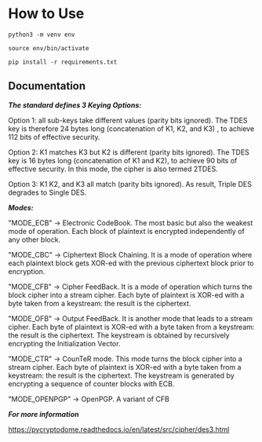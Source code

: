 # How to Use

    python3 -m venv env

    source env/bin/activate

    pip install -r requirements.txt

## Documentation

***The standard defines 3 Keying Options:***

Option 1: all sub-keys take different values (parity bits ignored). The TDES key is therefore 24 bytes long (concatenation of K1, K2, and K3) , to achieve 112 bits of effective security.

Option 2: K1 matches K3 but K2 is different (parity bits ignored). The TDES key is 16 bytes long (concatenation of K1 and K2), to achieve 90 bits of effective security. In this mode, the cipher is also termed 2TDES.

Option 3: K1 K2, and K3 all match (parity bits ignored). As result, Triple DES degrades to Single DES.

***Modes:***

"MODE_ECB" -> Electronic CodeBook. The most basic but also the weakest mode of operation. Each block of plaintext is encrypted independently of any other block.

"MODE_CBC" -> Ciphertext Block Chaining. It is a mode of operation where each plaintext block gets XOR-ed with the previous ciphertext block prior to encryption.

"MODE_CFB" -> Cipher FeedBack. It is a mode of operation which turns the block cipher into a stream cipher. Each byte of plaintext is XOR-ed with a byte taken from a keystream: the result is the ciphertext.

"MODE_OFB" -> Output FeedBack. It is another mode that leads to a stream cipher. Each byte of plaintext is XOR-ed with a byte taken from a keystream: the result is the ciphertext. The keystream is obtained by recursively encrypting the Initialization Vector.

"MODE_CTR" -> CounTeR mode. This mode turns the block cipher into a stream cipher. Each byte of plaintext is XOR-ed with a byte taken from a keystream: the result is the ciphertext. The keystream is generated by encrypting a sequence of counter blocks with ECB.

"MODE_OPENPGP" -> OpenPGP. A variant of CFB

***For more information***

https://pycryptodome.readthedocs.io/en/latest/src/cipher/des3.html